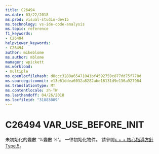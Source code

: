 ```yaml
---
title: C26494
ms.date: 03/22/2018
ms.prod: visual-studio-dev15
ms.technology: vs-ide-code-analysis
ms.topic: reference
f1_keywords:
- C26494
helpviewer_keywords:
- C26494
author: mikeblome
ms.author: mblome
manager: wpickett
ms.workload:
- multiple
ms.openlocfilehash: d8ccc3289a65471041bf4592759c877dd75f770d
ms.sourcegitcommit: e13e61ddea6032a8282abe16131d9e136a927984
ms.translationtype: MT
ms.contentlocale: zh-TW
ms.lasthandoff: 04/26/2018
ms.locfileid: "31883809"
---
```

# <a name="c26494-varusebeforeinit"></a>C26494 VAR_USE_BEFORE_INIT

未初始化的變數 '%變數 %'。 一律初始化物件。 請參閱[c + + 核心指導方針 Type.5](https://github.com/isocpp/CppCoreGuidelines/blob/master/CppCoreGuidelines.md#SS-type)。
